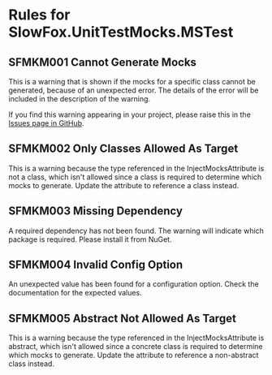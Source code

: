 ﻿# Rules for SlowFox.UnitTestMocks.MSTest

## SFMKM001 Cannot Generate Mocks

This is a warning that is shown if the mocks for a specific class cannot be generated, because of an unexpected error.  The details of the error will be included in the description of the warning.

If you find this warning appearing in your project, please raise this in the [Issues page in GitHub](https://github.com/Bungalow64/SlowFox/issues).

## SFMKM002 Only Classes Allowed As Target

This is a warning because the type referenced in the InjectMocksAttribute is not a class, which isn't allowed since a class is required to determine which mocks to generate.  Update the attribute to reference a class instead.

## SFMKM003 Missing Dependency

A required dependency has not been found.  The warning will indicate which package is required.  Please install it from NuGet.

## SFMKM004 Invalid Config Option

An unexpected value has been found for a configuration option.  Check the documentation for the expected values.

## SFMKM005 Abstract Not Allowed As Target

This is a warning because the type referenced in the InjectMocksAttribute is abstract, which isn't allowed since a concrete class is required to determine which mocks to generate.  Update the attribute to reference a non-abstract class instead.
